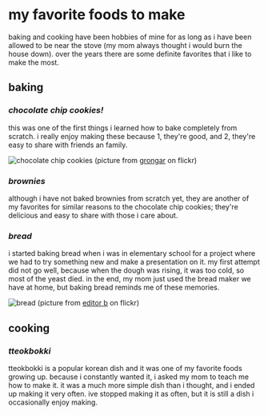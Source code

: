 # **my favorite foods to make**
baking and cooking have been hobbies of mine for as long as i have been allowed to be near the stove (my mom always thought i would burn the house down). over the years there are some definite favorites that i like to make the most.

## baking

### _chocolate chip cookies!_
this was one of the first things i learned how to bake completely from scratch. i really enjoy making these because 1, they're good, and 2, they're easy to share with friends an family.

![chocolate chip cookies](https://live.staticflickr.com/7222/7395683298_ca7e9738b8_b.jpg)
(picture from [grongar](https://www.flickr.com/photos/70757891@N00) on flickr)

### _brownies_
although i have not baked brownies from scratch yet, they are another of my favorites for similar reasons to the chocolate chip cookies; they're delicious and easy to share with those i care about.

### _bread_ 
i started baking bread when i was in elementary school for a project where we had to try something new and make a presentation on it. my first attempt did not go well, because when the dough was rising, it was too cold, so most of the yeast died. in the end, my mom just used the bread maker we have at home, but baking bread reminds me of these memories.

![bread](https://live.staticflickr.com/8072/8312093616_9bac051544_b.jpg)
(picture from [editor b](https://www.flickr.com/photos/11018968@N00) on flickr)

## cooking

### _tteokbokki_
tteokbokki is a popular korean dish and it was one of my favorite foods growing up. because i constantly wanted it, i asked my mom to teach me how to make it. it was a much more simple dish than i thought, and i ended up making it very often. ive stopped making it as often, but it is still a dish i occasionally enjoy making. 
